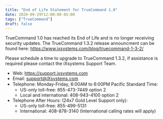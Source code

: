 ```yaml
---
title: "End of Life Statement for TrueCommand 1.0"
date: 2020-09-29T12:00:00-05:00
tags: ["TrueCommand"]
draft: false
---
```



TrueCommand 1.0 has reached its End of Life and is no longer receiving security updates. 
The TrueCommand 1.3.2 release announcment can be found here: https://www.ixsystems.com/blog/truecommand-1-3-2/

Please schedule a time to upgrade to TrueCommand 1.3.2, if assistance is required please contact the iXsystems Support Team.

+ Web: https://support.ixsystems.com 
+ Email: support@iXsystems.com 
+ Telephone: Monday-Friday, 6:00AM to 6:00PM Paciﬁc Standard Time:   
  +  US-only toll-free: 855-473-7449 option 2  
  + Local and international: 408-943-4100 option 2
+ Telephone After Hours: (24x7 Gold Level Support only): 
  + US-only toll-free: 855-499-5131 
  + International: 408-878-3140 (International calling rates will apply)
